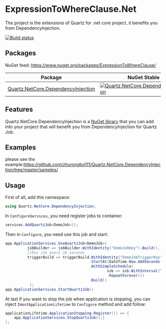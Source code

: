 # ExpressionToWhereClause.Net 
The project is the extensions of Quartz for .net core project, it benefits you from DependencyInjection.

[![Build status](https://zhurongbo.visualstudio.com/Common.Core/_apis/build/status/Quartz.NetCore.DependencyInjection)](https://zhurongbo.visualstudio.com/Common.Core/_build/latest?definitionId=28)

Packages
--------

NuGet feed: https://www.nuget.org/packages/ExpressionToWhereClause/

| Package | NuGet Stable | NuGet Pre-release | Downloads |
| ------- | ------------ | ----------------- | --------- |
| [Quartz.NetCore.DependencyInjection](https://www.nuget.org/packages/Quartz.NetCore.DependencyInjection/) | [![Quartz.NetCore.DependencyInjection](https://img.shields.io/nuget/v/Quartz.NetCore.DependencyInjection.svg)](https://www.nuget.org/packages/Quartz.NetCore.DependencyInjection/) | [![Quartz.NetCore.DependencyInjection](https://img.shields.io/nuget/vpre/Quartz.NetCore.DependencyInjection.svg)](https://www.nuget.org/packages/Quartz.NetCore.DependencyInjection/) | [![Quartz.NetCore.DependencyInjection](https://img.shields.io/nuget/dt/Quartz.NetCore.DependencyInjection.svg)](https://www.nuget.org/packages/Quartz.NetCore.DependencyInjection/) |

Features
--------
Quartz.NetCore.DependencyInjection is a [NuGet library](https://www.nuget.org/packages/Quartz.NetCore.DependencyInjection) that you can add into your project that will benefit you from DependencyInjection for Quartz Job.

Examples
--------
please see the example:https://github.com/zhurongbo111/Quartz.NetCore.DependencyInjection/tree/master/samples/

Usage
--------
First of all, add this namespace:
```csharp
using Quartz.NetCore.DependencyInjection;
```

In `ConfigureServices`, you need register jobs to container:
```csharp
services.AddQuartzJob<DemoJob>();
```
Then in `Configure`, you need use this job and start:
```csharp
app.ApplicationServices.UseQuartzJob<DemoJob>(
          jobBuilder => jobBuilder.WithIdentity("DemoJobKey").Build(),
          //Run job every 10 seconds
          triggerBuild => triggerBuild.WithIdentity("DemoJobTriggerKey")
                                      .StartAt(DateTime.Now.AddSeconds(10))
                                      .WithSimpleSchedule(
                                              ssb => ssb.WithInterval(TimeSpan.FromSeconds(10))
                                              .RepeatForever())
                                      .Build()
           );
app.ApplicationServices.StartQuartzJob()
```

At last if you want to stop the job when application is stopping, you can inject `IHostApplicationLifetime` to `Configure` method and  add follow:
```csharp
applicationLifetime.ApplicationStopping.Register(() => {
    app.ApplicationServices.StopQuartzJob();}
);
```
